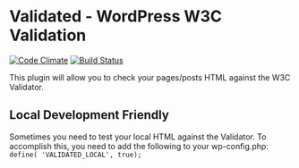 # Validated - WordPress W3C Validation
[![Code Climate](https://codeclimate.com/github/allan23/validated/badges/gpa.svg)](https://codeclimate.com/github/allan23/validated)
[![Build Status](https://travis-ci.org/allan23/validated.svg?branch=master)](https://travis-ci.org/allan23/validated)

This plugin will allow you to check your pages/posts HTML against the W3C Validator.

## Local Development Friendly
Sometimes you need to test your local HTML against the Validator. To accomplish this, you need to add the following to your wp-config.php:
```define( 'VALIDATED_LOCAL', true);```